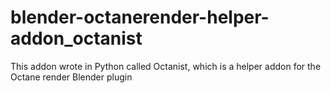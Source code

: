 # blender-octanerender-helper-addon_octanist
This addon wrote in Python called Octanist, which is a helper addon for the Octane render Blender plugin
